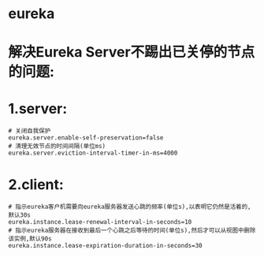# eureka


# 解决Eureka Server不踢出已关停的节点的问题:
# 1.server:
    # 关闭自我保护
    eureka.server.enable-self-preservation=false
    # 清理无效节点的时间间隔(单位ms)
    eureka.server.eviction-interval-timer-in-ms=4000
# 2.client:
    # 指示eureka客户机需要向eureka服务器发送心跳的频率(单位s),以表明它仍然是活着的,默认30s
    eureka.instance.lease-renewal-interval-in-seconds=10
    # 指示eureka服务器在接收到最后一个心跳之后等待的时间(单位s),然后才可以从视图中删除该实例,默认90s
    eureka.instance.lease-expiration-duration-in-seconds=30







